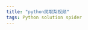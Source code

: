 ```yaml
---
title: "python爬取梨视频"
tags: Python solution spider
---
```


<script>
window.location.href='https://blog.csdn.net/qq_40223983/article/details/96857832';
</script>
